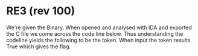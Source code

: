 [](ctf=whitehat-contest-11-2016)
[](type=rev)
[](tool=IDApro)

# RE3 (rev 100)

We're given the Binary. When opened and analysed with IDA and exported the C file we come across the code line below. Thus understanding the codeline yields the following to be the token. When input the token results True which gives the flag.
